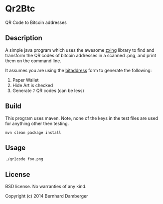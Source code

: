 # Qr2Btc
QR Code to Bitcoin addresses

## Description
A simple java program which uses the awesome [zxing](https://github.com/zxing/zxing) library to find and transform the QR codes of bitcoin addresses in a scanned .png, and print them on the command line.

It assumes you are using the [bitaddress](https://www.bitaddress.org) form to generate the following:
1.  Paper Wallet
2.  Hide Art is checked
3.  Generate `7` QR codes (can be less)

## Build

This program uses maven. Note, none of the keys in the test files are used for anything other then testing.

`mvn clean package install`

## Usage

`./qr2code foo.png`

## License

BSD license. No warranties of any kind.

Copyright (c) 2014 Bernhard Damberger


